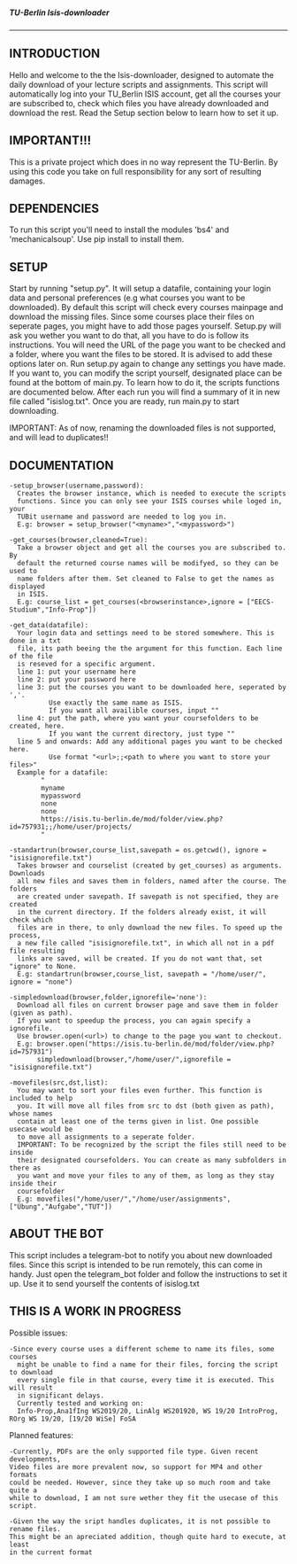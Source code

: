 ##### TU-Berlin Isis-downloader

---


## INTRODUCTION
  Hello and welcome to the the Isis-downloader, designed to automate the daily
  download of your lecture scripts and assignments. This script will automatically
  log into your TU_Berlin ISIS account, get all the courses your are subscribed to,
  check which files you have already downloaded and download the rest. Read the
  Setup section below to learn how to set it up.


## IMPORTANT!!!
This is a private project which does in no way represent the TU-Berlin.
By using this code you take on full responsibility for any sort of resulting
damages.


## DEPENDENCIES
  To run this script you'll need to install the modules 'bs4' and 'mechanicalsoup'.
  Use pip install <module> to install them.


## SETUP
  Start by running "setup.py". It will setup a datafile, containing your login
  data and personal preferences (e.g what courses you want to be downloaded).
  By default this script will check every courses mainpage and download the
  missing files. Since some courses place their files on seperate pages,
  you might have to add those pages yourself. Setup.py will ask you wether you
  want to do that, all you have to do is follow its instructions. You will
  need the URL of the page you want to be checked and a folder, where you want
  the files to be stored. It is advised to add these options later on.
  Run setup.py again to change any settings you have made. If you want to,
  you can modify the script yourself, designated place can be found at the
  bottom of main.py. To learn how to do it, the scripts functions are documented
  below. After each run you will find a summary of it in new file called
  "isislog.txt". Once you are ready, run main.py to start downloading.

  IMPORTANT: As of now, renaming the downloaded files is not supported, and will
  lead to duplicates!!


## DOCUMENTATION

    -setup_browser(username,password):
      Creates the browser instance, which is needed to execute the scripts
      functions. Since you can only see your ISIS courses while loged in, your
      TUBit username and password are needed to log you in.
      E.g: browser = setup_browser("<myname>","<mypassword>")

    -get_courses(browser,cleaned=True):
      Take a browser object and get all the courses you are subscribed to. By
      default the returned course names will be modifyed, so they can be used to
      name folders after them. Set cleaned to False to get the names as displayed
      in ISIS.
      E.g: course_list = get_courses(<browserinstance>,ignore = ["EECS-Studium","Info-Prop"])

    -get_data(datafile):
      Your login data and settings need to be stored somewhere. This is done in a txt
      file, its path beeing the the argument for this function. Each line of the file
      is reseved for a specific argument.
      line 1: put your username here
      line 2: put your password here
      line 3: put the courses you want to be downloaded here, seperated by ','.
              Use exactly the same name as ISIS.
              If you want all availible courses, input ""
      line 4: put the path, where you want your coursefolders to be created, here.
              If you want the current directory, just type ""
      line 5 and onwards: Add any additional pages you want to be checked here.
              Use format "<url>;;<path to where you want to store your files>"
      Example for a datafile:
            "
            myname
            mypassword
            none
            none
            https://isis.tu-berlin.de/mod/folder/view.php?id=757931;;/home/user/projects/
            "

    -standartrun(browser,course_list,savepath = os.getcwd(), ignore = "isisignorefile.txt")
      Takes browser and courselist (created by get_courses) as arguments. Downloads
      all new files and saves them in folders, named after the course. The folders
      are created under savepath. If savepath is not specified, they are created
      in the current directory. If the folders already exist, it will check which
      files are in there, to only download the new files. To speed up the process,
      a new file called "isisignorefile.txt", in which all not in a pdf file resulting
      links are saved, will be created. If you do not want that, set "ignore" to None.
      E.g: standartrun(browser,course_list, savepath = "/home/user/", ignore = "none")

    -simpledownload(browser,folder,ignorefile='none'):
      Download all files on current browser page and save them in folder (given as path).
      If you want to speedup the process, you can again specify a ignorefile.
      Use browser.open(<url>) to change to the page you want to checkout.
      E.g: browser.open("https://isis.tu-berlin.de/mod/folder/view.php?id=757931")
           simpledownload(browser,"/home/user/",ignorefile = "isisignorefile.txt")

    -movefiles(src,dst,list):
      You may want to sort your files even further. This function is included to help
      you. It will move all files from src to dst (both given as path), whose names
      contain at least one of the terms given in list. One possible usecase would be
      to move all assignments to a seperate folder.
      IMPORTANT: To be recognized by the script the files still need to be inside
      their designated coursefolders. You can create as many subfolders in there as
      you want and move your files to any of them, as long as they stay inside their
      coursefolder
      E.g: movefiles("/home/user/","/home/user/assignments",["Übung","Aufgabe","TUT"])


## ABOUT THE BOT
  This script includes a telegram-bot to notify you about new downloaded files.
  Since this script is intended to be run remotely, this can come in handy.
  Just open the telegram_bot folder and follow the instructions to set it up.
  Use it to send yourself the contents of isislog.txt


## THIS IS A WORK IN PROGRESS
  Possible issues:

    -Since every course uses a different scheme to name its files, some courses
      might be unable to find a name for their files, forcing the script to download
      every single file in that course, every time it is executed. This will result
      in significant delays.
      Currently tested and working on:
      Info-Prop,Ana1fIng WS2019/20, LinAlg WS201920, WS 19/20 IntroProg, ROrg WS 19/20, [19/20 WiSe] FoSA

  Planned features:

    -Currently, PDFs are the only supported file type. Given recent developments,
    Video files are more prevalent now, so support for MP4 and other formats
    could be needed. However, since they take up so much room and take quite a
    while to download, I am not sure wether they fit the usecase of this script.

    -Given the way the sript handles duplicates, it is not possible to rename files.
    This might be an apreciated addition, though quite hard to execute, at least
    in the current format
